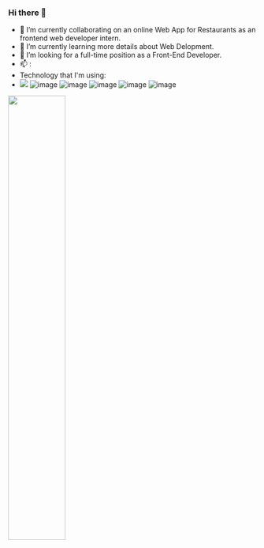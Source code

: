 ### Hi there 👋

- 🔭 I’m currently collaborating on an online Web
App for Restaurants as an frontend web developer intern.
- 🌱 I’m currently learning more details about Web Delopment.
- 🤔 I’m looking for a full-time position as a Front-End Developer.
- 📫 : 
- Technology that I'm using: 
- <img src="https://img.shields.io/badge/HTML5-E34F26?style=for-the-badge&logo=html5&logoColor=white" />   ![image](https://img.shields.io/badge/CSS3-1572B6?style=for-the-badge&logo=css3&logoColor=white)   ![image](https://img.shields.io/badge/JavaScript-F7DF1E?style=for-the-badge&logo=javascript&logoColor=black)     ![image](https://img.shields.io/badge/Node.js-43853D?style=for-the-badge&logo=node-dot-js&logoColor=white)    ![image](https://img.shields.io/badge/npm-CB3837?style=for-the-badge&logo=npm&logoColor=white)    ![image](https://img.shields.io/badge/React-20232A?style=for-the-badge&logo=react&logoColor=61DAFB)
<img src="https://github-readme-streak-stats.herokuapp.com/?user=sky192&theme=dark" width="48%" >

 


 





